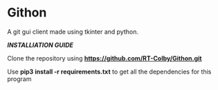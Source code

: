 # Githon
A git gui client made using tkinter and python. 




***INSTALLIATION GUIDE***

Clone the repository using **https://github.com/RT-Colby/Githon.git**

Use **pip3 install -r requirements.txt** to get all the dependencies for this program
